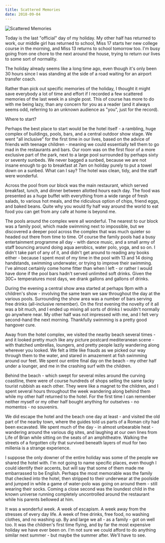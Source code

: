 ```yaml
---
title: Scattered Memories
date: 2018-09-04
---
```


![Scattered Memories](https://source.unsplash.com/l7dbl-sUg3k/1600x900)

Today is the last "official" day of my holiday. My other half has returned to work, our middle girl has returned to school, Miss 17 starts her new college course in the morning, and Miss 13 returns to school tomorrow too. I'm busy going from one chore to the next around the house, trying to return our lives to some sort of normality.

The holiday already seems like a long time ago, even though it's only been 30 hours since I was standing at the side of a road waiting for an airport transfer coach.

Rather than pick out specific memories of the holiday, I thought it might save everybody a lot of time and effort if I recorded a few scattered memories of the last week in a single post. This of course has more to do with me being lazy, than any concern for you as a reader (and it always seems odd, referring to an unknown audience as "you", just for the record).

Where to start?

Perhaps the best place to start would be the hotel itself - a rambling, huge complex of buildings, pools, bars, and a central outdoor show stage. We went "all inclusive" for the first time in our lives, based on the advice of friends with teenage children - meaning we could essentially tell them to go mad in the restaurants and bars. Our room was on the first floor of a more exclusive part of the park, next to a large pool surrounded by perhaps sixty or seventy sunbeds. We never bagged a sunbed, because we are not insane enough to go to breakfast at 7am on holiday purely to put a towel down on a sunbed. What can I say? The hotel was clean, tidy, and the staff were wonderful.

Across the pool from our block was the main restaurant, which served breakfast, lunch, and dinner between allotted hours each day. The food was presented as a huge buffet with everything from a wide range of fresh salads, to various hot meals, and the ridiculous option of chips, friend eggs, and baked beans. Quite why you would fly half way around the world to eat food you can get from any cafe at home is beyond me.

The pools around the complex were all wonderful. The nearest to our block was a family pool, which made swimming next to impossible, but we discovered a deeper pool across the complex that was much quieter so headed out there from time to time. Of course the family pools had a busy entertainment programme all day - with dance music, and a small army of staff bouncing around doing aqua aerobics, water polo, yoga, and so on. I didn't take part of any of it, and didn't get around to reading any books either - because I spent most of my time in the pool with 13 and 14 doing handstands, swimming underwater, or trying to improve their swimming. I've almost certainly come home fitter than when I left - or rather I would have done if the pool bars hadn't served unlimited soft drinks. Given the 30C+ temperatures most days, we drank gallons and gallons of drinks.

During the evening a central show area started at perhaps 9pm with a children's show - involving the same team we saw throughout the day at the various pools. Surrounding the show area was a number of bars serving free drinks (all-inclusive remember). On the first evening the novelty of it all was a bit much, and I ended up mixing all sorts of drinks I wouldn't normally go anywhere near. My other half was not impressed with me, and I felt very second-hand the next morning. Thankfully swimming is a pretty good hangover cure.

Away from the hotel complex, we visited the nearby beach several times - and it looked pretty much like any picture postcard mediteranean scene - with thatched umbrellas, loungers, and pretty people lazily wandering along wherever you looked. We felt a little like frauds as we picked our way through them to the water, and stared in amazement at fish swimming around our feet. We spent our entire final day on the beach - my other half under a lounger, and me in the crashing surf with the children.

Behind the beach - which swept for several miles around the curving coastline, there were of course hundreds of shops selling the same tacky tourist rubbish as each other. They were like a magnet to the children, and I spent several hours throughout the week wandering along behind them while my other half returned to the hotel. For the first time I can remember neither myself or my other half bought anything for outselves - no momentos - no souvenirs.

We did escape the hotel and the beach one day at least - and visited the old part of the nearby town, where the guides told us parts of a Roman city had been excavated. We spent much of the day - in almost unbearable heat - wandering around the various dig sites, and laughing at our own lines from Life of Brian while sitting on the seats of an amphitheatre. Walking the streets of a forgotten city that survived beneath layers of mud for two millenia is a strange experience.

I suppose the only downer of the entire holiday was some of the people we shared the hotel with. I'm not going to name specific places, even though I could identify their accents, but will say that some of them made me embarrassed to be English. Perhaps the most memorable was the family that checked into the hotel, then stripped to their underwear at the poolside and jumped in while a game of water-polo was going on around them - still wearing their socks. Coming a close second was the loundest child in the known universe running completely uncontrolled around the restaurant while his parents bellowed at him.

It was a wonderful week. A week of escapism. A week away from the stresses of every day life. A week of free drinks, free food, no washing clothes, and no washing up. By and large we all - as a family - got on well too. It was the children's first time flying, and by far the most expensive holiday we have ever been on. I'm not sure we could afford to do anything similar next summer - but maybe the summer after. We'll have to see.